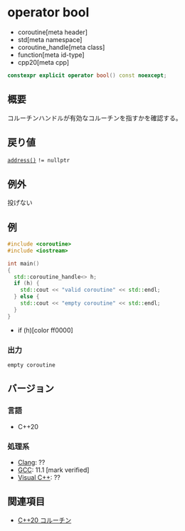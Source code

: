 # operator bool
* coroutine[meta header]
* std[meta namespace]
* coroutine_handle[meta class]
* function[meta id-type]
* cpp20[meta cpp]

```cpp
constexpr explicit operator bool() const noexcept;
```

## 概要
コルーチンハンドルが有効なコルーチンを指すかを確認する。


## 戻り値
[`address()`](address.md) `!= nullptr`


## 例外
投げない


## 例
```cpp example
#include <coroutine>
#include <iostream>

int main()
{
  std::coroutine_handle<> h;
  if (h) {
    std::cout << "valid coroutine" << std::endl;
  } else {
    std::cout << "empty coroutine" << std::endl;
  }
}
```
* if (h)[color ff0000]

### 出力
```
empty coroutine
```


## バージョン
### 言語
- C++20

### 処理系
- [Clang](/implementation.md#clang): ??
- [GCC](/implementation.md#gcc): 11.1 [mark verified]
- [Visual C++](/implementation.md#visual_cpp): ??


## 関連項目
- [C++20 コルーチン](/lang/cpp20/coroutines.md)
